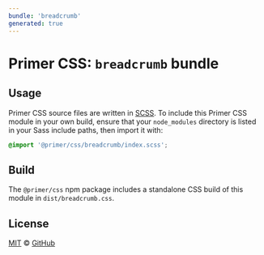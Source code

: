 ```yaml
---
bundle: 'breadcrumb'
generated: true
---
```


# Primer CSS: `breadcrumb` bundle

## Usage

Primer CSS source files are written in [SCSS]. To include this Primer CSS module
in your own build, ensure that your `node_modules` directory is listed in your
Sass include paths, then import it with:

```scss
@import '@primer/css/breadcrumb/index.scss';
```

## Build

The `@primer/css` npm package includes a standalone CSS build of this module in
`dist/breadcrumb.css`.

## License

[MIT](https://github.com/primer/css/blob/master/LICENSE) &copy;
[GitHub](https://github.com/)

[scss]: https://sass-lang.com/documentation/syntax#scss
